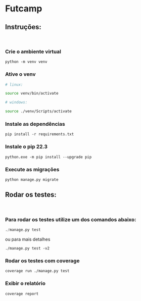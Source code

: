 # Futcamp

## Instruções:

<br/>

### Crie o ambiente virtual

```
python -m venv venv
```

### Ative o venv

```bash
# linux:

source venv/bin/activate

# windows:

source ./venv/Scripts/activate

```

### Instale as dependências

```
pip install -r requirements.txt
```

### Instale o pip 22.3

```
python.exe -m pip install --upgrade pip
```

### Execute as migrações

```
python manage.py migrate
```

## Rodar os testes:

<br/>

### Para rodar os testes utilize um dos comandos abaixo:

```python
./manage.py test
```

ou para mais detalhes

```
./manage.py test -v2
```

### Rodar os testes com coverage

```
coverage run ./manage.py test
```

### Exibir o relatório

```
coverage report
```

